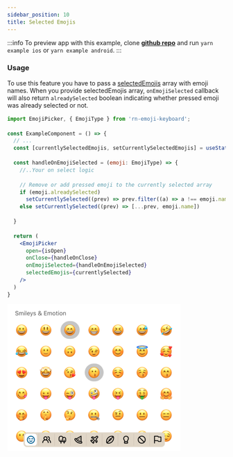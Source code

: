 ```yaml
---
sidebar_position: 10
title: Selected Emojis
---
```


:::info
To preview app with this example, clone [**github repo**](https://github.com/TheWidlarzGroup/rn-emoji-keyboard.git) and run `yarn example ios` or `yarn example android`.
:::

### Usage

To use this feature you have to pass a [selectedEmojis](/docs/api/modal#selectedemojis) array with emoji names.
When you provide selectedEmojis array, `onEmojiSelected` callback will also return `alreadySelected` boolean indicating whether pressed emoji was already selected or not.

```jsx
import EmojiPicker, { EmojiType } from 'rn-emoji-keyboard';

const ExampleComponent = () => {
  // ...
  const [currentlySelectedEmojis, setCurrentlySelectedEmojis] = useState([])

  const handleOnEmojiSelected = (emoji: EmojiType) => {
    //..Your on select logic

    // Remove or add pressed emoji to the currently selected array
    if (emoji.alreadySelected)
      setCurrentlySelected((prev) => prev.filter((a) => a !== emoji.name))
    else setCurrentlySelected((prev) => [...prev, emoji.name])

  }

  return (
    <EmojiPicker
      open={isOpen}
      onClose={handleOnClose}
      onEmojiSelected={handleOnEmojiSelected}
      selectedEmojis={currentlySelected}
    />
  )
}
```

![Preview](../../../assets/img/selected-emojis-preview.png)
